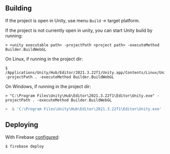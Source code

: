 
## Building

If the project is open in Unity, use menu `Build` -> target platform.

If the project is not currently open in unity, you can start Unity build by running:

```
> <unity executable path> -projectPath <project path> -executeMethod Builder.BuildWebGL
```

On Linux, if running in the project dir:

```shell
$ /Applications/Unity/Hub/Editor/2021.3.22f1/Unity.app/Contents/Linux/Unity -projectPath . -executeMethod Builder.BuildWebGL
```

On Windows, if running in the project dir:

```shell
> "C:\Program Files\Unity\Hub\Editor\2021.3.22f1\Editor\Unity.exe" -projectPath . -executeMethod Builder.BuildWebGL
```

```powershell
>  & 'C:\Program Files\Unity\Hub\Editor\2021.3.22f1\Editor\Unity.exe' -projectPath . -executeMethod Builder.BuildWebGL
```

## Deploying

With Firebase [configured](https://firebase.google.com/docs/cli):

```
$ firebase deploy
```